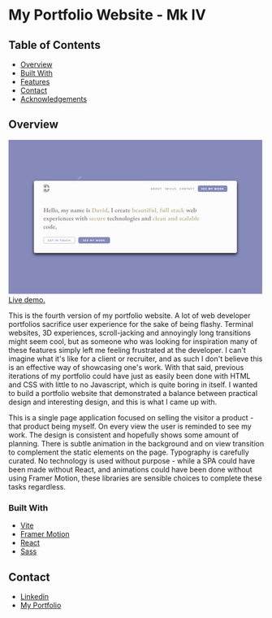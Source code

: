 # My Portfolio Website - Mk IV

## Table of Contents

- [Overview](#overview)
- [Built With](#built-with)
- [Features](#features)
- [Contact](#contact)
- [Acknowledgements](#acknowledgements)

## Overview

<!-- TODO: Add a screenshot of the live project.
    1. Link to a 'live demo.'
    2. Describe your overall experience in a couple of sentences.
    3. List a few specific technical things that you learned or improved on.
    4. Share any other tips or guidance for others attempting this or something similar.
 -->

![Totalwash catalog screenshot](client/public/portfolio.jpg)
[Live demo.](https://davidslade.dev/)

This is the fourth version of my portfolio website. A lot of web developer portfolios sacrifice user experience for the sake of being flashy. Terminal websites, 3D experiences, scroll-jacking and annoyingly long transitions might seem cool, but as someone who was looking for inspiration many of these features simply left me feeling frustrated at the developer. I can't imagine what it's like for a client or recruiter, and as such I don't believe this is an effective way of showcasing one's work. With that said, previous iterations of my portfolio could have just as easily been done with HTML and CSS with little to no Javascript, which is quite boring in itself. I wanted to build a portfolio website that demonstrated a balance between practical design and interesting design, and this is what I came up with.

This is a single page application focused on selling the visitor a product - that product being myself. On every view the user is reminded to see my work. The design is consistent and hopefully shows some amount of planning. There is subtle animation in the background and on view transition to complement the static elements on the page. Typography is carefully curated. No technology is used without purpose - while a SPA could have been made without React, and animations could have been done without using Framer Motion, these libraries are sensible choices to complete these tasks regardless.

### Built With

<!-- TODO: List any MAJOR libraries/frameworks (e.g. React, Tailwind) with links to their homepages. -->

- [Vite](https://vitejs.dev/)
- [Framer Motion](https://github.com/thebuilder/react-intersection-observer#readme)
- [React](https://react.dev/)
- [Sass](https://sass-lang.com/)

## Contact

- [Linkedin](https://www.linkedin.com/in/david-slade-b0a90618a/)
- [My Portfolio](https://davidslade.dev/)
